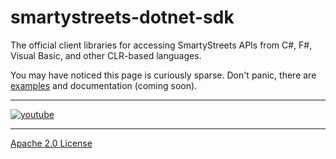 # smartystreets-dotnet-sdk

The official client libraries for accessing SmartyStreets APIs from C#, F#, Visual Basic, and other CLR-based languages.

You may have noticed this page is curiously sparse. Don't panic, there are [examples](src/examples) and documentation (coming soon).

---

[![youtube](https://img.youtube.com/vi/wdBi019I9Yc/0.jpg)](https://www.youtube.com/watch?v=wdBi019I9Yc)

---

[Apache 2.0 License](LICENSE.md)
